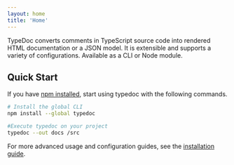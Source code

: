```yaml
---
layout: home
title: 'Home'
---
```


<p class="lead">
TypeDoc converts comments in TypeScript source code into rendered HTML documentation or a JSON
model. It is extensible and supports a variety of configurations. Available as a CLI or Node module.
</p>

## Quick Start
If you have [npm installed](https://www.npmjs.com/get-npm), start using typedoc with the following commands.
```bash
# Install the global CLI
npm install --global typedoc

#Execute typedoc on your project
typedoc --out docs /src
```

For more advanced usage and configuration guides, see the [installation guide](./guides/installation).
